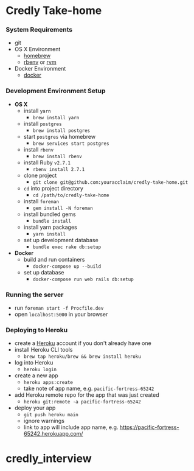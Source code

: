 # Credly Take-home

### System Requirements
- git
- OS X Environment
    - [homebrew](https://brew.sh/)
    - [rbenv](https://github.com/rbenv/rbenv) or [rvm](https://rvm.io)
- Docker Environment
    - [docker](https://docker.com)

### Development Environment Setup

- **OS X**
    - install `yarn`
        - `brew install yarn`
    - install `postgres`
        - `brew install postgres`
    - start `postgres` via homebrew
        - `brew services start postgres`
    - install `rbenv`
        - `brew install rbenv`
    - install Ruby `v2.7.1`
        - `rbenv install 2.7.1`
    - clone project
        - `git clone git@github.com:youracclaim/credly-take-home.git`
    - `cd` into project directory
        - `cd /path/to/credly-take-home`
    - install `foreman`
        - `gem install -N foreman`
    - install bundled gems
        - `bundle install`
    - install yarn packages
        - `yarn install`
    - set up development database
        - `bundle exec rake db:setup`
- **Docker**
    - build and run containers
        - `docker-compose up --build`
    - set up database
        - `docker-compose run web rails db:setup`
    
    
### Running the server
- run `foreman start -f Procfile.dev`
- open `localhost:5000` in your browser

### Deploying to Heroku
- create a [Heroku](https://heroku.com) account if you don't already have one
- install Heroku CLI tools
    - `brew tap heroku/brew && brew install heroku`
- log into Heroku
    - `heroku login`
- create a new app
    - `heroku apps:create`
    - take note of app name, e.g. `pacific-fortress-65242`
- add Heroku remote repo for the app that was just created
    - `heroku git:remote -a pacific-fortress-65242`
- deploy your app
    - `git push heroku main`
    - ignore warnings
    - link to app will include app name, e.g. https://pacific-fortress-65242.herokuapp.com/
# credly_interview
